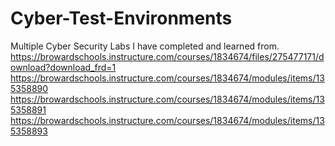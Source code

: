 # Cyber-Test-Environments
Multiple Cyber Security Labs I have completed and learned from.
https://browardschools.instructure.com/courses/1834674/files/275477171/download?download_frd=1
https://browardschools.instructure.com/courses/1834674/modules/items/135358890
https://browardschools.instructure.com/courses/1834674/modules/items/135358891
https://browardschools.instructure.com/courses/1834674/modules/items/135358893
